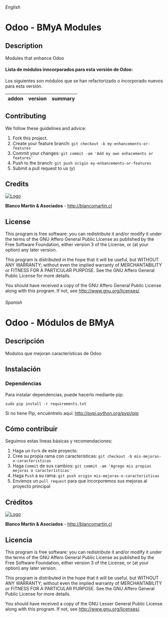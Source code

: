 ###### English

Odoo - BMyA Modules
===================

## Description

Modules that enhance Odoo

#### Lista de módulos inncorporados para esta versión de Odoo:

Los siguientes son módulos que se han refactorizado o incorporado nuevos para esta versión.
 

|addon                           |version    |summary|
|--------------------------------|-----------|-------|

## Contributing
We follow these guidelines and advice:

1. Fork this project.
2. Create your feature branch: `git checkout -b my-enhancements-or-features`
3. Commit your changes: `git commit -am 'Add my own enhacements or features'`
4. Push to the branch: `git push origin my-enhancements-or-features`
5. Submit a pull request to us (y)

## Credits
[![Logo](https://blancomartin.cl/logo.png)](https://blancomartin.cl)

**Blanco Martin & Asociados** - http://blancomartin.cl

## License

This program is free software: you can redistribute it and/or modify it under the terms of the GNU Affero General Public License as published by the Free Software Foundation, either version 3 of the License, or (at your option) any later version.

This program is distributed in the hope that it will be useful, but WITHOUT ANY WARRANTY; without even the implied warranty of MERCHANTABILITY or FITNESS FOR A PARTICULAR PURPOSE. See the GNU Affero General Public License for more details.

You should have received a copy of the GNU Affero General Public License along with this program. If not, see http://www.gnu.org/licenses/.

###### Spanish

Odoo - Módulos de BMyA
======================

## Descripción

Modulos que mejoran características de Odoo

## Instalación
 
### Dependencias

Para instalar dependencias, puede hacerlo mediante pip:

    sudo pip install -r requirements.txt

Si no tiene Pip, encuéntrelo aquí: http://pypi.python.org/pypi/pip

## Cómo contribuir
Seguimos estas lineas básicas y recomendaciones:

1. Haga un `Fork` de este proyecto.
2. Cree su propia rama con características: `git checkout -b mis-mejoras-o-caracteristicas`
3. Haga `Commit` de sus cambios: `git commit -am 'Agrego mis propias mejoras o características'`
4. Haga `Push` a su rama: `git push origin mis-mejoras-o-caracteristicas`
5. Envíenos un `pull request` para que incorporemos sus mejoras al proyecto principal

## Créditos
[![Logo](https://blancomartin.cl/logo.png)](https://blancomartin.cl)

**Blanco Martin & Asociados** - http://blancomartin.cl

## Licencia

This program is free software: you can redistribute it and/or modify it under the terms of the GNU Affero General Public License as published by the Free Software Foundation, either version 3 of the License, or (at your option) any later version.

This program is distributed in the hope that it will be useful, but WITHOUT ANY WARRANTY; without even the implied warranty of MERCHANTABILITY or FITNESS FOR A PARTICULAR PURPOSE. See the GNU Affero General Public License for more details.

You should have received a copy of the GNU Lesser General Public License along with this program. If not, see http://www.gnu.org/licenses/.
